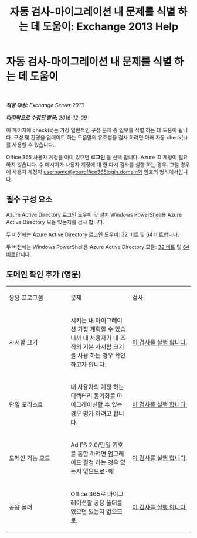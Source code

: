 ﻿---
title: '자동 검사-마이그레이션 내 문제를 식별 하는 데 도움이: Exchange 2013 Help'
TOCTitle: 자동 검사-마이그레이션 내 문제를 식별 하는 데 도움이
ms:assetid: c1cd235d-8e8b-44a8-862d-9d36dc3a44c3
ms:mtpsurl: https://technet.microsoft.com/ko-kr/library/Dn793980(v=EXCHG.150)
ms:contentKeyID: 62633036
ms.date: 05/22/2018
mtps_version: v=EXCHG.150
ms.translationtype: MT
---

# 자동 검사-마이그레이션 내 문제를 식별 하는 데 도움이

 

_**적용 대상:** Exchange Server 2013_

_**마지막으로 수정된 항목:** 2016-12-09_

이 페이지에 check(s)는 가장 일반적인 구성 문제 중 일부를 식별 하는 데 도움이 됩니다. 구성 및 환경을 업데이트 하는 도움말의 유효성을 검사 하려면 아래 자동 check(s)를 사용할 수 있습니다.

Office 365 사용자 계정을 이미 있으면 **로그인** 을 선택 합니다. Azure ID 계정이 필요 하지 않습니다. 수 메시지가 사용자 계정에 대 한 다시 검사를 실행 하는 경우. 그럴 경우에 사용자 계정이 username@youroffice365login.domain와 암호의 형식에서입니다.

## 필수 구성 요소

Azure Active Directory 로그인 도우미 및 설치 Windows PowerShell용 Azure Active Directory 모듈 있는지를 검사 합니다.

두 버전에는 Azure Active Directory 로그인 도우미: [32 비트](https://go.microsoft.com/fwlink/?linkid=286261) 및 [64 비트](https://go.microsoft.com/fwlink/?linkid=286262)합니다.

두 버전에는 Windows PowerShell용 Azure Active Directory 모듈: [32 비트](https://go.microsoft.com/fwlink/?linkid=286258) 및 [64 비트](https://go.microsoft.com/fwlink/?linkid=286259)합니다.

## 도메인 확인 추가 (영문)


<table>
<colgroup>
<col style="width: 33%" />
<col style="width: 33%" />
<col style="width: 33%" />
</colgroup>
<tbody>
<tr class="odd">
<td><p>응용 프로그램</p></td>
<td><p>문제</p></td>
<td><p>검사</p></td>
</tr>
<tr class="even">
<td><p>사서함 크기</p></td>
<td><p>시키는 내 마이그레이션 가장 계획할 수 있습니까 내 사용자가 내 조직의 기본 사서함 크기를 사용 하는 경우 확인 하고자 합니다.</p></td>
<td><p><a href="https://go.microsoft.com/?linkid=9834877">이 검사를 실행 합니다.</a></p></td>
</tr>
<tr class="odd">
<td><p>단일 포리스트</p></td>
<td><p>내 사용자의 계정 하는 디렉터리 동기화를 마이그레이션할 수 있는 경우 평가 하려고 합니다.</p></td>
<td><p><a href="https://go.microsoft.com/?linkid=9834875">이 검사를 실행 합니다.</a></p></td>
</tr>
<tr class="even">
<td><p>도메인 기능 모드</p></td>
<td><p>Ad FS 2.0/단일 기호를 통합 하려면 업그레이드 결정 하는 경우 있는지 없으므로-에</p></td>
<td><p><a href="https://go.microsoft.com/?linkid=9834876">이 검사를 실행 합니다.</a></p></td>
</tr>
<tr class="odd">
<td><p>공용 폴더</p></td>
<td><p>Office 365로 마이그레이션할 공용 폴더를 있으면 있는지 없으므로.</p></td>
<td><p><a href="https://go.microsoft.com/?linkid=9834896">이 검사를 실행 합니다.</a></p></td>
</tr>
</tbody>
</table>

